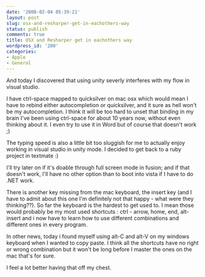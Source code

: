 ```yaml
---
date: '2008-02-04 05:39:21'
layout: post
slug: osx-and-resharper-get-in-eachothers-way
status: publish
comments: true
title: OSX and Resharper get in eachothers way
wordpress_id: '200'
categories:
- Apple
- General
---
```


And today I discovered that using unity severly interferes with my flow in visual studio.

I have ctrl-space mapped to quicksilver on mac osx which would mean I have to rebind either autocompletion or quicksilver, and it sure as hell won't be my autocompletion. I think it will be too hard to unset that binding in my brain I've been using ctrl-space for about 10 years now, without even thinking about it. I even try to use it in Word but of course that doesn't work ;)  

The typing speed is also a little bit too sluggish for me to actually enjoy working in visual studio in unity mode. I decided to get back to a ruby project in textmate :)  

I'll try later on if it's doable through full screen mode in fusion; and if that doesn't work, I'll have no other option than to boot into vista if I have to do .NET work.

There is another key missing from the mac keyboard, the insert key (and I have to admit about this one I'm definitely not that happy - what were they thinking??). So far the keyboard is the hardest to get used to. I mean those would probably be my most used shortcuts : ctrl - arrow, home, end, alt-insert and i now have to learn how to use different combinations and different ones in every program.

In other news, today i found myself using alt-C and alt-V on my windows keyboard when I wanted to copy paste. I think all the shortcuts have no right or wrong combination but it won't be long before I master the ones on the mac that's for sure.

I feel a lot better having that off my chest.
